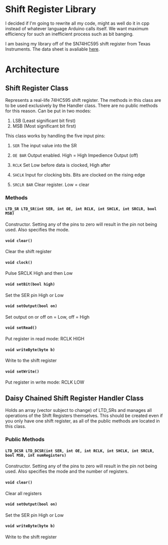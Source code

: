 # Shift Register Library

I decided if I'm going to rewrite all my code, might as well do it in cpp instead of whatever language Arduino calls itself. We want maximum efficiency for such an inefficient process such as bit banging.

I am basing my library off of the SN74HC595 shift register from Texas Instruments. The data sheet is avaliable [here](http://www.ti.com/lit/ds/symlink/sn74hc595.pdf).

# Architecture
## Shift Register Class
Represents a real-life 74HC595 shift register. The methods in this class are to be used exclusively by the Handler class. There are no public methods for this reason. Can be put in two modes: 
1. LSB (Least significant bit first)
2. MSB (Most significant bit first)

This class works by handling the five input pins:

1. ```SER``` The input value into the SR

2. ```OE BAR``` Output enabled. High = High Impedience Output (off)

3. ```RCLK``` Set Low before data is clocked, High after

4. ```SHCLK``` Input for clocking bits. Bits are clocked on the rising edge

5. ```SRCLR BAR``` Clear register. Low = clear

### Methods
#### ```LTD_SR LTD_SR(int SER, int OE, int RCLK, int SHCLK, int SRCLR, bool MSB)```
Constructor. Setting any of the pins to zero will result in the pin not being used. Also specifies the mode.

#### ```void clear()```
Clear the shift register

#### ```void clock()```
Pulse SRCLK High and then Low

#### ```void setBit(bool high)```
Set the SER pin High or Low

#### ```void setOutput(bool on)```
Set output on or off
on = Low, off = High

#### ```void setRead()```
Put register in read mode: RCLK HIGH

#### ```void writeByte(byte b)```
Write to the shift register

#### ```void setWrite()```
Put register in write mode: RCLK LOW

## Daisy Chained Shift Register Handler Class
Holds an array (vector subject to change) of LTD_SRs and manages all operations of the Shift Registers themselves. This should be created even if you only have one shift register, as all of the public methods are located in this class.

### Public Methods
#### ```LTD_DCSR LTD_DCSR(int SER, int OE, int RCLK, int SHCLK, int SRCLR, bool MSB, int numRegisters)```
Constructor. Setting any of the pins to zero will result in the pin not being used. Also specifies the mode and the number of registers.

#### ```void clear()```
Clear all registers

#### ```void setOutput(bool on)```
Set the SER pin High or Low

#### ```void writeByte(byte b)```
Write to the shift register
